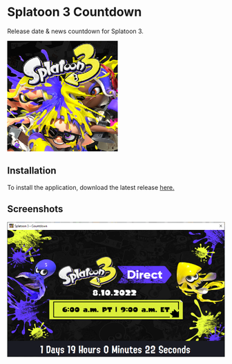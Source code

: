 # Splatoon 3 Countdown
Release date & news countdown for Splatoon 3.

![Splatoon 3 Countdown Icon](https://raw.githubusercontent.com/Dan-Banfield/Splatoon-3-Countdown/master/Splatoon%203%20Countdown/Images/Icon.png)

## Installation
To install the application, download the latest release [here.](https://github.com/Dan-Banfield/Splatoon-3-Countdown/releases/tag/Release)

## Screenshots
![Splatoon 3 Countdown Screenshot](https://raw.githubusercontent.com/Dan-Banfield/Splatoon-3-Countdown/master/Splatoon%203%20Countdown/Images/Splatoon%203%20Countdown%20Screenshot.png)
